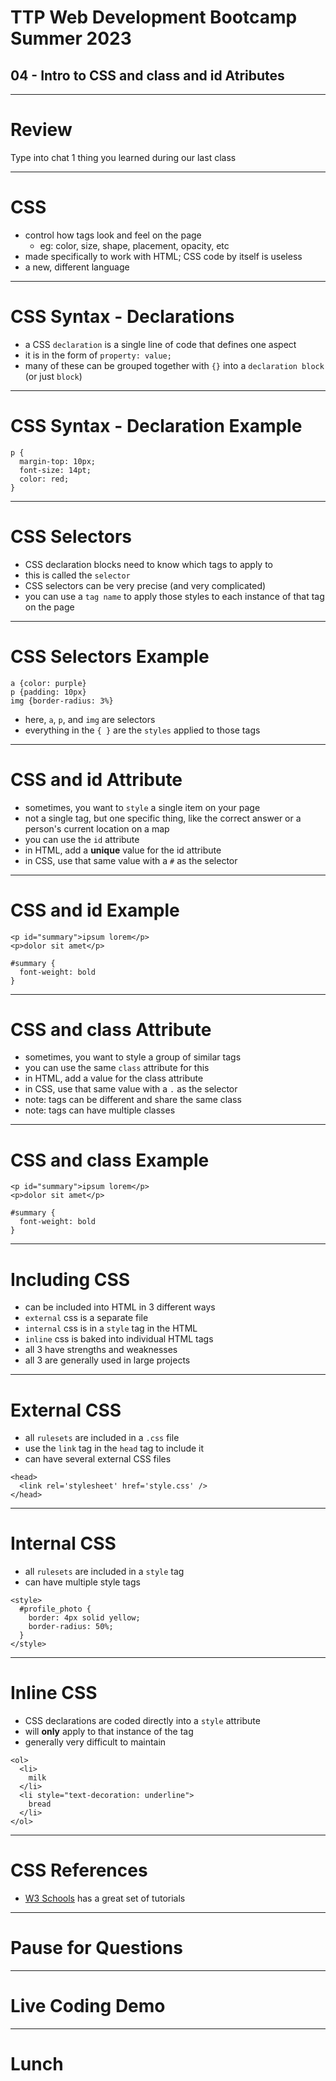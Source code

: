 # TTP Web Development Bootcamp Summer 2023
## 04 - Intro to CSS and class and id Atributes

---

# Review
Type into chat 1 thing you learned during our last class

---

# CSS

- control how tags look and feel on the page
  - eg: color, size, shape, placement, opacity, etc
- made specifically to work with HTML; CSS code by itself is useless
- a new, different language

---

# CSS Syntax - Declarations

- a CSS `declaration` is a single line of code that defines one aspect
- it is in the form of `property: value;`
- many of these can be grouped together with `{}` into a `declaration block` (or just `block`)

---

# CSS Syntax - Declaration Example

```
p {
  margin-top: 10px;
  font-size: 14pt;
  color: red;
}

```

---

# CSS Selectors

- CSS declaration blocks need to know which tags to apply to
- this is called the `selector`
- CSS selectors can be very precise (and very complicated)
- you can use a `tag name` to apply those styles to each instance of that tag  on the page

---

# CSS Selectors Example

```
a {color: purple}
p {padding: 10px}
img {border-radius: 3%}

```

- here, `a`, `p`, and `img` are selectors
- everything in the `{ }` are the `styles` applied to those tags

---

# CSS and id Attribute

- sometimes, you want to `style` a single item on your page
- not a single tag, but one specific thing, like the correct answer or a person's current location on a map
- you can use the `id` attribute
- in HTML, add a **unique** value for the id attribute
- in CSS, use that same value with a `#` as the selector

---

# CSS and id Example

```
<p id="summary">ipsum lorem</p>
<p>dolor sit amet</p>

#summary {
  font-weight: bold
}

```

---

# CSS and class Attribute

- sometimes, you want to style a group of similar tags
- you can use the same `class` attribute for this
- in HTML, add a value for the class attribute
- in CSS, use that same value with a `.` as the selector
- note: tags can be different and share the same class
- note: tags can have multiple classes

---

# CSS and class Example

```
<p id="summary">ipsum lorem</p>
<p>dolor sit amet</p>

#summary {
  font-weight: bold
}

```


---

# Including CSS

- can be included into HTML in 3 different ways
- `external` css is a separate file
- `internal` css is in a `style` tag in the HTML
- `inline` css is baked into individual HTML tags
- all 3 have strengths and weaknesses
- all 3 are generally used in large projects

---

# External CSS

- all `rulesets` are included in a `.css` file
- use the `link` tag in the `head` tag to include it
- can have several external CSS files

```
<head>
  <link rel='stylesheet' href='style.css' />
</head>
```

---

# Internal CSS

- all `rulesets` are included in a `style` tag
- can have multiple style tags

```
<style>
  #profile_photo {
    border: 4px solid yellow;
	border-radius: 50%;
  }
</style>
```

---

# Inline CSS

- CSS declarations are coded directly into a `style` attribute
- will **only** apply to that instance of the tag
- generally very difficult to maintain

```
<ol>
  <li>
    milk
  </li>
  <li style="text-decoration: underline">
    bread
  </li>
</ol>
```

---

# CSS References

- [W3 Schools](https://www.w3schools.com/css/css_intro.asp) has a great set of tutorials 

---

# Pause for Questions

---

# Live Coding Demo

---

# Lunch
